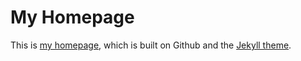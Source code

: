 # My Homepage
This is [my homepage](https://github.com/yalin-liu/yalin-academic.gitHub.io/), which is built on Github and the [Jekyll theme](https://github.com/Gaohaoyang/gaohaoyang.github.io).


